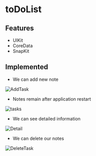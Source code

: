 # toDoList

## Features
- UIKit
- CoreData
- SnapKit

## Implemented

+ We can add new note

![AddTask](https://user-images.githubusercontent.com/77104848/173334505-11fb2291-19a9-48d4-9303-f5a5f194d2fd.jpg)

+ Notes remain after application restart

![tasks](https://user-images.githubusercontent.com/77104848/173334955-f8d252a7-57a4-4545-82c4-4a9d5f721bf2.jpg)

+ We can see detailed information

![Detail](https://user-images.githubusercontent.com/77104848/173334972-1036926a-608f-4f0d-aaba-91a8672a2e8f.jpg)

+ We can delete our notes

![DeleteTask](https://user-images.githubusercontent.com/77104848/173335007-c68138e3-6784-4c17-844e-edba4b1ab1e6.jpg)
